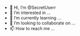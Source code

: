 - 👋 Hi, I’m @SecretUserr
- 👀 I’m interested in ...
- 🌱 I’m currently learning ...
- 💞️ I’m looking to collaborate on ...
- 📫 How to reach me ...

<!---
SecretUserr/SecretUserr is a ✨ special ✨ repository because its `README.md` (this file) appears on your GitHub profile.
You can click the Preview link to take a look at your changes.
--->
